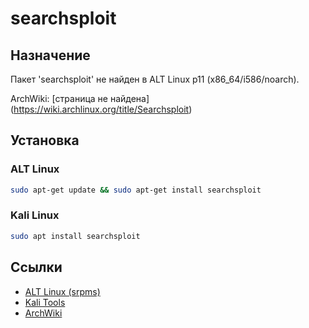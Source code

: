 # searchsploit

## Назначение

Пакет 'searchsploit' не найден в ALT Linux p11 (x86_64/i586/noarch).

ArchWiki: [страница не найдена] (https://wiki.archlinux.org/title/Searchsploit)

## Установка

### ALT Linux
```bash
sudo apt-get update && sudo apt-get install searchsploit
```

### Kali Linux
```bash
sudo apt install searchsploit
```

## Ссылки

- [ALT Linux (srpms)](https://packages.altlinux.org/ru/p11/srpms/searchsploit/)
- [Kali Tools](https://www.kali.org/tools/searchsploit/)
- [ArchWiki](https://wiki.archlinux.org/title/Searchsploit)
